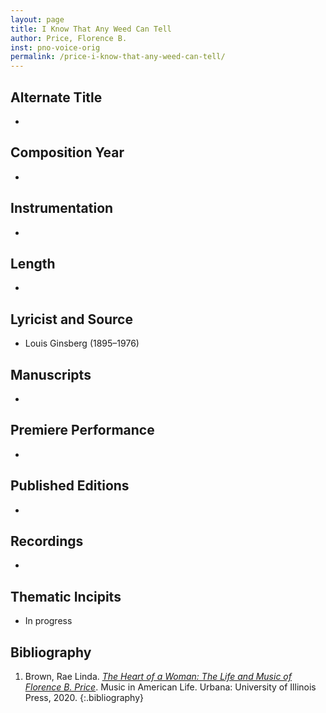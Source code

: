```yaml
---
layout: page
title: I Know That Any Weed Can Tell
author: Price, Florence B.
inst: pno-voice-orig
permalink: /price-i-know-that-any-weed-can-tell/
---
```


## Alternate Title
- 

## Composition Year
- 

## Instrumentation
- 

## Length
- 

## Lyricist and Source
- Louis Ginsberg (1895&ndash;1976)

## Manuscripts
- 

## Premiere Performance
- 

## Published Editions
- 

## Recordings
- 

## Thematic Incipits
- In progress

## Bibliography
1. Brown, Rae Linda. <a href="https://www.worldcat.org/title/1122800180" target="_blank">*The Heart of a Woman: The Life and Music of Florence B. Price*</a>. Music in American Life. Urbana: University of Illinois Press, 2020.
{:.bibliography}
